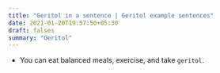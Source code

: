 ```yaml
---
title: "Geritol in a sentence | Geritol example sentences"
date: 2021-01-20T19:57:50+05:30
draft: falses
summary: "Geritol"
---
```

- You can eat balanced meals, exercise, and take `geritol`.
                 
